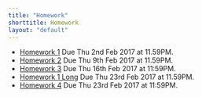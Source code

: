 ```yaml
---
title: "Homework"
shorttitle: Homework
layout: "default"
---
```


- [Homework 1](AM207_HW1.html) Due Thu 2nd Feb 2017 at 11.59PM.
- [Homework 2](AM207_HW2.html) Due Thu 9th Feb 2017 at 11.59PM.
- [Homework 3](AM207_HW3.html) Due Thu 16th Feb 2017 at 11:59PM.
- [Homework 1 Long](Long_HW_1.html) Due Thu 23rd Feb 2017 at 11.59PM.
- [Homework 4](AM207_HW4.html) Due Thu 23rd Feb 2017 at 11:59PM.
